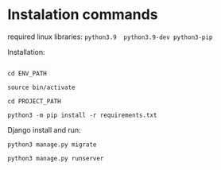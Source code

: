 # Instalation commands

required linux libraries:
``python3.9  python3.9-dev python3-pip``

Installation:

```python3 -m venv ENV_PATH 

cd ENV_PATH 

source bin/activate

cd PROJECT_PATH

python3 -m pip install -r requirements.txt
```

Django install and run:

```
python3 manage.py migrate

python3 manage.py runserver
```